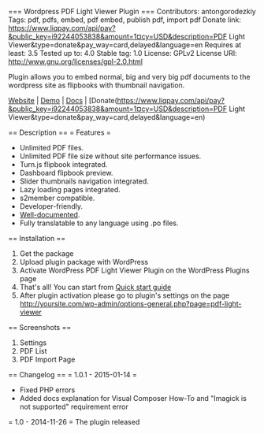 === Wordpress PDF Light Viewer Plugin ===
Contributors: antongorodezkiy
Tags: pdf, pdfs, embed, pdf embed, publish pdf, import pdf
Donate link: https://www.liqpay.com/api/pay?&public_key=i92244053838&amount=1¤cy=USD&description=PDF Light Viewer&type=donate&pay_way=card,delayed&language=en
Requires at least: 3.5
Tested up to: 4.0
Stable tag: 1.0
License: GPLv2
License URI: http://www.gnu.org/licenses/gpl-2.0.html

Plugin allows you to embed normal, big and very big pdf documents to the wordpress site as flipbooks with thumbnail navigation.

[Website](http://pdf-light-viewer.wp.teamlead.pw/) |  [Demo](http://pdf-light-viewer.wp.teamlead.pw/demo/) | [Docs](http://pdf-light-viewer.wp.teamlead.pw/wp-content/plugins/pdf-light-viewer/documentation/index.html) | [Donate(https://www.liqpay.com/api/pay?&public_key=i92244053838&amount=1¤cy=USD&description=PDF Light Viewer&type=donate&pay_way=card,delayed&language=en)

== Description ==
= Features =
* Unlimited PDF files.
* Unlimited PDF file size without site performance issues.
* Turn.js flipbook integrated.
* Dashboard flipbook preview.
* Slider thumbnails navigation integrated.
* Lazy loading pages integrated.
* s2member compatible.
* Developer-friendly.
* [Well-documented](http://pdf-light-viewer.wp.teamlead.pw/wp-content/plugins/pdf-light-viewer/documentation/index.html).
* Fully translatable to any language using .po files.

== Installation ==
1. Get the package
1. Upload plugin package with WordPress
1. Activate WordPress PDF Light Viewer Plugin on the WordPress Plugins page
1. That\'s all! You can start from [Quick start guide](http://pdf-light-viewer.wp.teamlead.pw/wp-content/plugins/pdf-light-viewer/documentation/index.html#quick)
1. After plugin activation please go to plugin\'s settings on the page http://yoursite.com/wp-admin/options-general.php?page=pdf-light-viewer

== Screenshots ==

1. Settings
2. PDF List
3. PDF Import Page

== Changelog ==
= 1.0.1 - 2015-01-14 =
* Fixed PHP errors
* Added docs explanation for Visual Composer How-To and "Imagick is not supported" requirement error

= 1.0 - 2014-11-26 =
The plugin released
